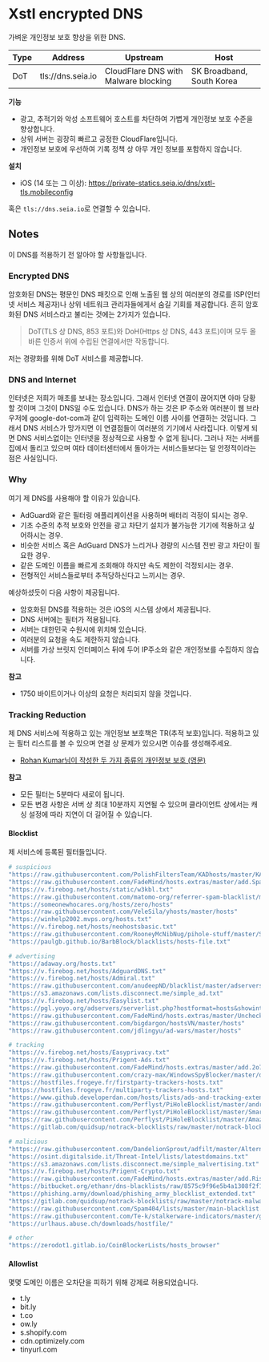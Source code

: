 # Xstl encrypted DNS

가벼운 개인정보 보호 향상을 위한 DNS.

| Type | Address           | Upstream                             | Host                      |
|------|-------------------|--------------------------------------|---------------------------|
| DoT  | tls://dns.seia.io | CloudFlare DNS with Malware blocking | SK Broadband, South Korea |

**기능**

- 광고, 추적기와 악성 소프트웨어 호스트를 차단하여 가볍게 개인정보 보호 수준을 향상합니다.
- 상위 서버는 굉장히 빠르고 공정한 CloudFlare입니다.
- 개인정보 보호에 우선하여 기록 정책 상 아무 개인 정보를 포함하지 않습니다.

**설치**

- iOS (14 또는 그 이상): https://private-statics.seia.io/dns/xstl-tls.mobileconfig

혹은 `tls://dns.seia.io`로 연결할 수 있습니다.

## Notes

이 DNS를 적용하기 전 알아야 할 사항들입니다.

### Encrypted DNS

암호화된 DNS는 평문인 DNS 패킷으로 인해 노출된 웹 상의 여러분의 경로를 ISP(인터넷 서비스 제공자)나 상위 네트워크 관리자들에게서 숨길 기회를 제공합니다.
흔히 암호화된 DNS 서비스라고 불리는 것에는 2가지가 있습니다.

> DoT(TLS 상 DNS, 853 포트)와 DoH(Https 상 DNS, 443 포트)이며 모두 올바른 인증서 위에 수립된 연결에서만 작동합니다.

저는 경량화를 위해 DoT 서비스를 제공합니다.

### DNS and Internet

인터넷은 저희가 매초를 보내는 장소입니다.
그래서 인터넷 연결이 끊어지면 아마 당황할 것이며 그것이 DNS일 수도 있습니다.
DNS가 하는 것은 IP 주소와 여러분이 웹 브라우저에 google-dot-com과 같이 입력하는 도메인 이름 사이를 연결하는 것입니다.
그래서 DNS 서비스가 망가지면 이 연결점들이 여러분의 기기에서 사라집니다.
이렇게 되면 DNS 서비스없이는 인터넷을 정상적으로 사용할 수 없게 됩니다.
그러나 저는 서버를 집에서 돌리고 있으며 여타 데이터센터에서 돌아가는 서비스들보다는 덜 안정적이라는 점은 사실입니다.

### Why

여기 제 DNS를 사용해야 할 이유가 있습니다.

- AdGuard와 같은 필터링 애플리케이션을 사용하며 배터리 걱정이 되시는 경우.
- 기초 수준의 추적 보호와 안전을 광고 차단기 설치가 불가능한 기기에 적용하고 싶어하시는 경우.
- 비슷한 서비스 혹은 AdGuard DNS가 느리거나 경량의 시스템 전반 광고 차단이 필요한 경우.
- 같은 도메인 이름을 빠르게 조회해야 하지만 속도 제한이 걱정되시는 경우.
- 전형적인 서비스들로부터 추적당하신다고 느끼시는 경우.

예상하셨듯이 다음 사항이 제공됩니다.

+ 암호화된 DNS를 적용하는 것은 iOS의 시스템 상에서 제공됩니다.
+ DNS 서버에는 필터가 적용됩니다.
+ 서버는 대한민국 수원시에 위치해 있습니다.
+ 여러분의 요청을 속도 제한하지 않습니다.
+ 서버를 가상 브릿지 인터페이스 뒤에 두어 IP주소와 같은 개인정보를 수집하지 않습니다.

**참고**

- 1750 바이트이거나 이상의 요청은 처리되지 않을 것입니다.

### Tracking Reduction

제 DNS 서비스에 적용하고 있는 개인정보 보호책은 TR(추적 보호)입니다.
적용하고 있는 필터 리스트를 볼 수 있으며 연결 상 문제가 있으시면 이슈를 생성해주세요.

- [Rohan Kumar님이 작성한 두 가지 종류의 개인정보 보호 (영문)](https://seirdy.one/posts/2022/06/25/two-types-of-privacy/)

**참고**

- 모든 필터는 5분마다 새로이 됩니다.
- 모든 변경 사항은 서버 상 최대 10분까지 지연될 수 있으며 클라이언트 상에서는 캐싱 설정에 따라 지연이 더 길어질 수 있습니다.

#### Blocklist

제 서비스에 등록된 필터들입니다.

```bash
# suspicious
"https://raw.githubusercontent.com/PolishFiltersTeam/KADhosts/master/KADhosts.txt"
"https://raw.githubusercontent.com/FadeMind/hosts.extras/master/add.Spam/hosts"
"https://v.firebog.net/hosts/static/w3kbl.txt"
"https://raw.githubusercontent.com/matomo-org/referrer-spam-blacklist/master/spammers.txt"
"https://someonewhocares.org/hosts/zero/hosts"
"https://raw.githubusercontent.com/VeleSila/yhosts/master/hosts"
"https://winhelp2002.mvps.org/hosts.txt"
"https://v.firebog.net/hosts/neohostsbasic.txt"
"https://raw.githubusercontent.com/RooneyMcNibNug/pihole-stuff/master/SNAFU.txt"
"https://paulgb.github.io/BarbBlock/blacklists/hosts-file.txt"

# advertising
"https://adaway.org/hosts.txt"
"https://v.firebog.net/hosts/AdguardDNS.txt"
"https://v.firebog.net/hosts/Admiral.txt"
"https://raw.githubusercontent.com/anudeepND/blacklist/master/adservers.txt"
"https://s3.amazonaws.com/lists.disconnect.me/simple_ad.txt"
"https://v.firebog.net/hosts/Easylist.txt"
"https://pgl.yoyo.org/adservers/serverlist.php?hostformat=hosts&showintro=0&mimetype=plaintext"
"https://raw.githubusercontent.com/FadeMind/hosts.extras/master/UncheckyAds/hosts"
"https://raw.githubusercontent.com/bigdargon/hostsVN/master/hosts"
"https://raw.githubusercontent.com/jdlingyu/ad-wars/master/hosts"

# tracking
"https://v.firebog.net/hosts/Easyprivacy.txt"
"https://v.firebog.net/hosts/Prigent-Ads.txt"
"https://raw.githubusercontent.com/FadeMind/hosts.extras/master/add.2o7Net/hosts"
"https://raw.githubusercontent.com/crazy-max/WindowsSpyBlocker/master/data/hosts/spy.txt"
"https://hostfiles.frogeye.fr/firstparty-trackers-hosts.txt"
"https://hostfiles.frogeye.fr/multiparty-trackers-hosts.txt"
"https://www.github.developerdan.com/hosts/lists/ads-and-tracking-extended.txt"
"https://raw.githubusercontent.com/Perflyst/PiHoleBlocklist/master/android-tracking.txt"
"https://raw.githubusercontent.com/Perflyst/PiHoleBlocklist/master/SmartTV.txt"
"https://raw.githubusercontent.com/Perflyst/PiHoleBlocklist/master/AmazonFireTV.txt"
"https://gitlab.com/quidsup/notrack-blocklists/raw/master/notrack-blocklist.txt"

# malicious
"https://raw.githubusercontent.com/DandelionSprout/adfilt/master/Alternate%20versions%20Anti-Malware%20List/AntiMalwareHosts.txt"
"https://osint.digitalside.it/Threat-Intel/lists/latestdomains.txt"
"https://s3.amazonaws.com/lists.disconnect.me/simple_malvertising.txt"
"https://v.firebog.net/hosts/Prigent-Crypto.txt"
"https://raw.githubusercontent.com/FadeMind/hosts.extras/master/add.Risk/hosts"
"https://bitbucket.org/ethanr/dns-blacklists/raw/8575c9f96e5b4a1308f2f12394abd86d0927a4a0/bad_lists/Mandiant_APT1_Report_Appendix_D.txt"
"https://phishing.army/download/phishing_army_blocklist_extended.txt"
"https://gitlab.com/quidsup/notrack-blocklists/raw/master/notrack-malware.txt"
"https://raw.githubusercontent.com/Spam404/lists/master/main-blacklist.txt"
"https://raw.githubusercontent.com/Te-k/stalkerware-indicators/master/generated/hosts"
"https://urlhaus.abuse.ch/downloads/hostfile/"

# other
"https://zerodot1.gitlab.io/CoinBlockerLists/hosts_browser"
```

#### Allowlist

몇몇 도메인 이름은 오차단을 피하기 위해 강제로 허용되었습니다.

- t.ly
- bit.ly
- t.co
- ow.ly
- s.shopify.com
- cdn.optimizely.com
- tinyurl.com
